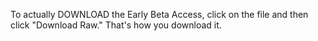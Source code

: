 To actually DOWNLOAD the Early Beta Access, click on the file and then click "Download Raw." That's how you download it.
